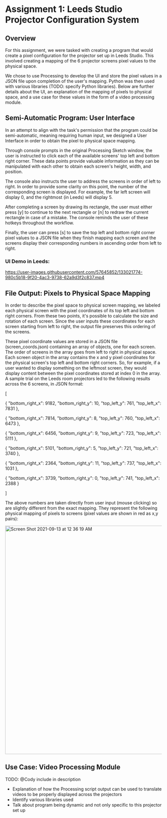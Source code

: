 # Assignment 1: Leeds Studio Projector Configuration System

## Overview

For this assignment, we were tasked with creating a program that would create a pixel configuration for the projector set up in Leeds Studio. This involved creating a mapping of the 6 projector screens pixel values to the physical space.

We chose to use Processing to develop the UI and store the pixel values in a JSON file upon completion of the user's mapping. Python was then used with various libraries (TODO: specify Python libraries). Below are further details about the UI, an explanation of the mapping of pixels to physical space, and a use case for these values in the form of a video processing module.

## Semi-Automatic Program: User Interface

In an attempt to align with the task's permission that the program could be semi-automatic, meaning requiring human input, we designed a User Interface in order to obtain the pixel to physical space mapping.

Through console prompts in the original Processing Sketch window, the user is instructed to click each of the available screens' top left and bottom right corner. These data points provide valuable information as they can be manipulated with each other to obtain each screen's height, width, and position.

The console also instructs the user to address the screens in order of left to right. In order to provide some clarity on this point, the number of the corresponding screen is displayed. For example, the far left screen will display 0, and the rightmost (in Leeds) will display 5.

After completing a screen by drawing its rectangle, the user must either press [y] to continue to the next rectangle or [n] to redraw the current rectangle in case of a mistake. The console reminds the user of these hotkeys throughout the workflow.

Finally, the user can press [s] to save the top left and bottom right corner pixel values to a JSON file when they finish mapping each screen and the screens display their corresponding numbers in ascending order from left to right.

### UI Demo in Leeds:
https://user-images.githubusercontent.com/57645852/133021774-980c5b18-9f20-4ac3-9738-62a9d3f2c837.mp4


## File Output: Pixels to Physical Space Mapping

In order to describe the pixel space to physical screen mapping, we labeled each physical screen with the pixel coordinates of its top left and bottom right corners. From these two points, it's possible to calculate the size and rotation of each screen. Since the user inputs these coordinates for each screen starting from left to right, the output file preserves this ordering of the screens.

These pixel coordinate values are stored in a JSON file (screen_coords.json) containing an array of objects, one for each screen. The order of screens in the array goes from left to right in physical space. Each screen object in the array contains the x and y pixel coordinates for the physical screen's top left and bottom right corners. So, for example, if a user wanted to display something on the leftmost screen, they would display content between the pixel coordinates stored at index 0 in the array. A sample trial on the Leeds room projectors led to the following results across the 6 screens, in JSON format:

[

  {
    "bottom_right_x": 9182,
    "bottom_right_y": 10,
    "top_left_y": 761,
    "top_left_x": 7831
  },
  
  {
    "bottom_right_x": 7814,
    "bottom_right_y": 8,
    "top_left_y": 760,
    "top_left_x": 6473
  },
  
  {
    "bottom_right_x": 6456,
    "bottom_right_y": 9,
    "top_left_y": 723,
    "top_left_x": 5111
  },
  
  {
    "bottom_right_x": 5101,
    "bottom_right_y": 5,
    "top_left_y": 721,
    "top_left_x": 3740
  },
  
  {
    "bottom_right_x": 2364,
    "bottom_right_y": 11,
    "top_left_y": 737,
    "top_left_x": 1031
  },
  
  {
    "bottom_right_x": 3739,
    "bottom_right_y": 0,
    "top_left_y": 741,
    "top_left_x": 2388
  }
  
]

The above numbers are taken directly from user input (mouse clicking) so are slightly different from the exact mapping. They represent the following physical mapping of pixels to screens (pixel values are shown in red as x,y pairs):

<img width="732" alt="Screen Shot 2021-09-13 at 12 36 19 AM" src="https://user-images.githubusercontent.com/16601007/133024689-a3c693fb-061c-4813-b77c-5a4ba1cbe1ef.png">


## Use Case: Video Processing Module

TODO: @Cody include in description

- Explanation of how the Processing script output can be used to translate videos to be properly displayed across the projectors
- Identify various libraries used
- Talk about program being dynamic and not only specific to this projector set up
